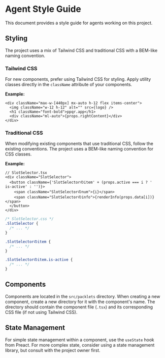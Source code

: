 # Agent Style Guide

This document provides a style guide for agents working on this project.

## Styling

The project uses a mix of Tailwind CSS and traditional CSS with a BEM-like naming convention.

### Tailwind CSS

For new components, prefer using Tailwind CSS for styling. Apply utility classes directly in the `className` attribute of your components.

**Example:**

```tsx
<div className="max-w-[440px] mx-auto h-12 flex items-center">
  <img className="w-12 h-12" alt="" src={logo} />
  <h1 className="font-bold">ppqr.app</h1>
  <div className="ml-auto">{props.rightContent}</div>
</div>
```

### Traditional CSS

When modifying existing components that use traditional CSS, follow the existing conventions. The project uses a BEM-like naming convention for CSS classes.

**Example:**

```tsx
// SlotSelector.tsx
<div className="SlotSelector">
  <button className={'SlotSelectorのitem' + (props.active === i ? ' is-active' : '')}>
    <span className="SlotSelectorのnum">{i}</span>
    <span className="SlotSelectorのinfo">{renderInfo(props.data[i])}</span>
  </button>
</div>
```

```css
/* SlotSelector.css */
.SlotSelector {
  /* ... */
}

.SlotSelectorのitem {
  /* ... */
}

.SlotSelectorのitem.is-active {
  /* ... */
}
```

## Components

Components are located in the `src/packlets` directory. When creating a new component, create a new directory for it with the component's name. The directory should contain the component file (`.tsx`) and its corresponding CSS file (if not using Tailwind CSS).

## State Management

For simple state management within a component, use the `useState` hook from Preact. For more complex state, consider using a state management library, but consult with the project owner first.
